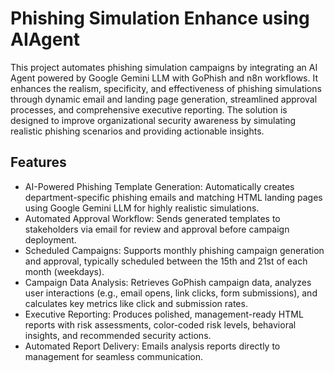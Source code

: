 # Phishing Simulation Enhance using AIAgent

This project automates phishing simulation campaigns by integrating an AI Agent powered by Google Gemini LLM with GoPhish and n8n workflows. It enhances the realism, specificity, and effectiveness of phishing simulations through dynamic email and landing page generation, streamlined approval processes, and comprehensive executive reporting. The solution is designed to improve organizational security awareness by simulating realistic phishing scenarios and providing actionable insights.

## Features

- AI-Powered Phishing Template Generation: Automatically creates department-specific phishing emails and matching HTML landing pages using Google Gemini LLM for highly realistic simulations.
- Automated Approval Workflow: Sends generated templates to stakeholders via email for review and approval before campaign deployment.
- Scheduled Campaigns: Supports monthly phishing campaign generation and approval, typically scheduled between the 15th and 21st of each month (weekdays).
- Campaign Data Analysis: Retrieves GoPhish campaign data, analyzes user interactions (e.g., email opens, link clicks, form submissions), and calculates key metrics like click and submission rates.
- Executive Reporting: Produces polished, management-ready HTML reports with risk assessments, color-coded risk levels, behavioral insights, and recommended security actions.
- Automated Report Delivery: Emails analysis reports directly to management for seamless communication.
